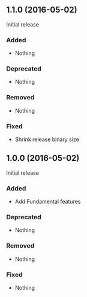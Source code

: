 ## 1.1.0 (2016-05-02)

Initial release

### Added

- Nothing

### Deprecated

- Nothing

### Removed

- Nothing

### Fixed

- Shrink release binary size


## 1.0.0 (2016-05-02)

Initial release

### Added

- Add Fundamental features

### Deprecated

- Nothing

### Removed

- Nothing

### Fixed

- Nothing
